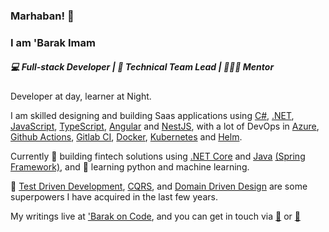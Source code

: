 ### Marhaban! 👋

### I am 'Barak Imam

##### 💻 Full-stack Developer | 🧰 Technical Team Lead | 👨🏽‍🏫 Mentor

Developer at day, learner at Night.

I am skilled designing and building Saas applications using [C#](), [.NET](), [JavaScript](), [TypeScript](), [Angular]() and [NestJS](), with a lot of DevOps in [Azure](), [Github Actions](), [Gitlab CI](), [Docker](), [Kubernetes]() and [Helm]().

Currently 🔭 building fintech solutions using [.NET Core]() and [Java]() [(Spring Framework)](), and 🌱 learning python and machine learning.

🧪 [Test Driven Development](), [CQRS](), and [Domain Driven Design]() are some superpowers I have acquired in the last few years.

My writings live at ['Barak on Code](https://blog.barakimam.me), and you can get in touch via [📨](mailto:mubarakadeimam@gmail.com) or [🦅](https://twitter.com/codeprefect)
